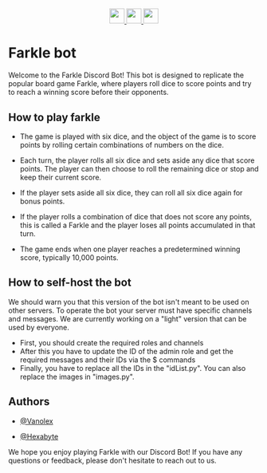#
<div align="center">
    <script>
    function myFunction() {
      navigator.clipboard.writeText('hi');
    }
    </script>
    <a href="https://www.python.org/">
        <img 
            src="https://img.shields.io/badge/WRITTEN%20IN-PYTHON%203.11-4B8BBE?style=for-the-badge&logo=python&logoColor=white"
            height="30"
        />
    </a> 
    <a href="https://discord.gg/Q3JWsayfSp">
        <img 
            src="https://img.shields.io/discord/1073319056083517551?color=5865F2&label=DISCORD&logo=discord&logoColor=white&style=for-the-badge"
            height="30"
        />
    </a>
    <a href="https://github.com/posterhusky/FarkleBot">
        <img 
            src="https://img.shields.io/badge/REPO%20LINK-%2FFarkleBot-6cc644?style=for-the-badge&logo=github&logoColor=white"
            height="30"
        />
    </a>
</div>

# Farkle bot

Welcome to the Farkle Discord Bot! This bot is designed to replicate the popular board game Farkle, where players roll dice to score points and try to reach a winning score before their opponents.


## How to play farkle
- The game is played with six dice, and the object of the game is to score points by rolling certain combinations of numbers on the dice.

- Each turn, the player rolls all six dice and sets aside any dice that score points. The player can then choose to roll the remaining dice or stop and keep their current score.

- If the player sets aside all six dice, they can roll all six dice again for bonus points.

- If the player rolls a combination of dice that does not score any points, this is called a Farkle and the player loses all points accumulated in that turn.

- The game ends when one player reaches a predetermined winning score, typically 10,000 points.

## How to self-host the bot
We should warn you that this version of the bot isn't meant to be used on other servers. To operate the bot your server must have specific channels and messages. We are currently working on a "light" version that can be used by everyone.
- First, you should create the required roles and channels
- After this you have to update the ID of the admin role and get the required messages and their IDs via the $ commands
- Finally, you have to replace all the IDs in the "idList.py". You can also replace the images in "images.py".

## Authors

- [@Vanolex](https://github.com/posterhusky)

- [@Hexabyte](https://github.com/posterhusky)


We hope you enjoy playing Farkle with our Discord Bot! If you have any questions or feedback, please don't hesitate to reach out to us.